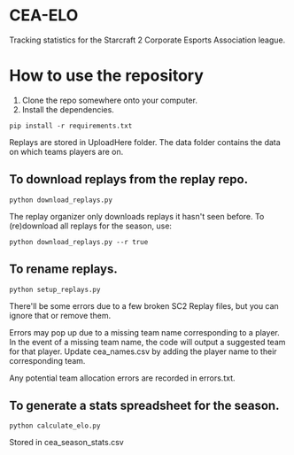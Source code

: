 # CEA-ELO
Tracking statistics for the Starcraft 2 Corporate Esports Association league.

# How to use the repository
1. Clone the repo somewhere onto your computer.
2. Install the dependencies.
```
pip install -r requirements.txt 
```

Replays are stored in UploadHere folder. The data folder contains the data on which teams players are on.

## To download replays from the replay repo.
```
python download_replays.py
```
The replay organizer only downloads replays it hasn't seen before. To (re)download all replays for the season, use:
```
python download_replays.py --r true
```

## To rename replays.
```
python setup_replays.py
```
There'll be some errors due to a few broken SC2 Replay files, but you can ignore that or remove them.

Errors may pop up due to a missing team name corresponding to a player.
In the event of a missing team name, the code will output a suggested team for that player. Update cea_names.csv by adding the player name to their corresponding team.

Any potential team allocation errors are recorded in errors.txt.

## To generate a stats spreadsheet for the season.
```
python calculate_elo.py
```

Stored in cea_season_stats.csv
